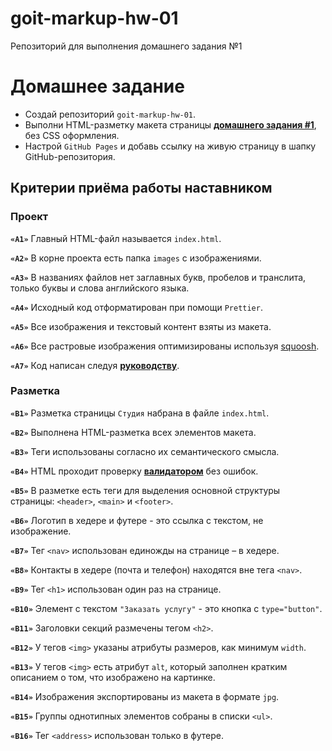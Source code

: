 # goit-markup-hw-01
Репозиторий для выполнения домашнего задания №1
# Домашнее задание

- Создай репозиторий `goit-markup-hw-01`.
- Выполни HTML-разметку макета страницы
  [**домашнего задания #1**](<https://www.figma.com/file/oTYBECAN79dXy19hzWObO4/Web-Studio-(Version-2.1)?node-id=0%3A1>),
  без CSS оформления.
- Настрой `GitHub Pages` и добавь ссылку на живую страницу в шапку
  GitHub-репозитория.

## Критерии приёма работы наставником

### Проект

**`«A1»`** Главный HTML-файл называется `index.html`.

**`«A2»`** В корне проекта есть папка `images` с изображениями.

**`«A3»`** В названиях файлов нет заглавных букв, пробелов и транслита, только
буквы и слова английского языка.

**`«A4»`** Исходный код отформатирован при помощи `Prettier`.

**`«A5»`** Все изображения и текстовый контент взяты из макета.

**`«A6»`** Все растровые изображения оптимизированы используя
[squoosh](https://squoosh.app/).

**`«A7»`** Код написан следуя [**руководству**](https://codeguide.co/).

### Разметка

**`«B1»`** Разметка страницы `Студия` набрана в файле `index.html`.

**`«B2»`** Выполнена HTML-разметка всех элементов макета.

**`«B3»`** Теги использованы согласно их семантического смысла.

**`«B4»`** HTML проходит проверку [**валидатором**](http://validator.w3.org/nu/)
без ошибок.

**`«B5»`** В разметке есть теги для выделения основной структуры страницы:
`<header>`, `<main>` и `<footer>`.

**`«B6»`** Логотип в хедере и футере - это ссылка с текстом, не изображение.

**`«B7»`** Тег `<nav>` использован единожды на странице – в хедере.

**`«B8»`** Контакты в хедере (почта и телефон) находятся вне тега `<nav>`.

**`«B9»`** Тег `<h1>` использован один раз на странице.

**`«B10»`** Элемент с текстом `"Заказать услугу"` - это кнопка с
`type="button"`.

**`«B11»`** Заголовки секций размечены тегом `<h2>`.

**`«B12»`** У тегов `<img>` указаны атрибуты размеров, как минимум `width`.

**`«B13»`** У тегов `<img>` есть атрибут `alt`, который заполнен кратким
описанием о том, что изображено на картинке.

**`«B14»`** Изображения экспортированы из макета в формате `jpg`.

**`«B15»`** Группы однотипных элементов собраны в списки `<ul>`.

**`«B16»`** Тег `<address>` использован только в футере.
